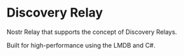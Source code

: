 # Discovery Relay

Nostr Relay that supports the concept of Discovery Relays.

Built for high-performance using the LMDB and C#.

